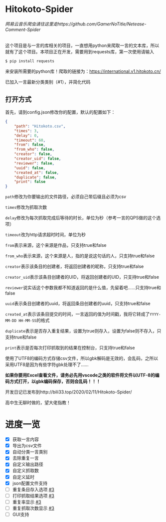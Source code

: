 # Hitokoto-Spider
###### 网易云音乐爬虫请往这里走https://github.com/GamerNoTitle/Netease-Comment-Spider

这个项目是与一言的库相关的项目，一直想用python来爬取一言的文本库，所以就有了这个项目。本项目正在开发，需要用到requests库，第一次使用请输入

```bash
$ pip install requests
```
来安装所需要的python库！爬取的链接为：https://international.v1.hitokoto.cn/

已加入一言最新分类类别（#1），并简化代码

## 打开方式

首先，请到config.json修改你的配置，默认的配置如下：

```json
{
    "path": "Hitokoto.csv",
    "times": 3,
    "delay": 0,
    "timeout": 60,
    "from": false,
    "from_who": false,
    "creator": false,
    "creator_uid": false,
    "reviewer": false,
    "uuid": false,
    "created_at": false,
    "duplicate": false,
    "print": false
}
```

``path``修改为你要输出的文件路径，必须自己带后缀且必须为csv

``times``修改为抓取次数

``delay``修改为每次抓取完成后等待的时长，单位为秒（参考一言的QPS做的这个选项）

``timeout``改为http请求超时时间，单位为秒

``from``表示来源，这个来源是作品，只支持true和false

``from_who``表示来源，这个来源是人，指的是说这句话的人，只支持true和false

``creator``表示该条目的创建者，将返回创建者的昵称，只支持true和false

``creator_uid``表示该条目创建者的UID，将返回创建者的UID，只支持true和false

``reviewer``说实话这个参数我都不知道返回的是什么值，先留着吧……只支持true和false

``uuid``表示条目创建者的uuid，将返回条目创建者的uuid，只支持true和false

``created_at``表示该条目提交的时间，一言返回的值为时间戳，我将它转成了``YYYY-MM-DD HH-MM-SS``的格式

``duplicate``表示是否存入重复结果，设置为true则存入，设置为false则不存入，只支持true和false

``print``表示是否每次打印抓取到的结果在控制台，只支持true和false

使用了UTF8的编码方式存储csv文件，所以gbk解码是无效的，会乱码，之所以采用UTF8是因为有些字符gbk处理不了……

**如果你要用Excel查看文件，请务必先用vscode之类的软件将文件以UTF-8的编码方式打开，以gbk编码保存，否则会乱码！！！**

开发日记已发布到http://bili33.top/2020/02/11/Hitokoto-Spider/

高中生无聊时做的，望大佬指教！

# 进度一览
- [x] 获取一言内容
- [x] 导出为csv文件
- [x] 自动分类一言类别
- [x] 去除重复一言
- [x] 自定义输出路径
- [x] 自定义抓取数
- [x] 自定义延时
- [x] json配置文件支持
- [ ] 重复条目存入选项  [#3](/GamerNoTitle/Hitokoto-Spider/issues/3)
- [ ] 打印抓取结果选项  [#3](/GamerNoTitle/Hitokoto-Spider/issues/3)
- [ ] 重复率显示        [#3](/GamerNoTitle/Hitokoto-Spider/issues/3)
- [ ] 重复抓取次数显示  [#3](/GamerNoTitle/Hitokoto-Spider/issues/3)
- [ ] GUI支持